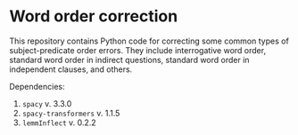 # Word order correction

This repository contains Python code for correcting some common types of subject-predicate order errors. They include interrogative word order, standard word order in indirect questions, standard  word order in independent clauses, and others.

Dependencies:

1. `spacy` v. 3.3.0
2. `spacy-transformers` v. 1.1.5
3. `lemmInflect` v. 0.2.2
